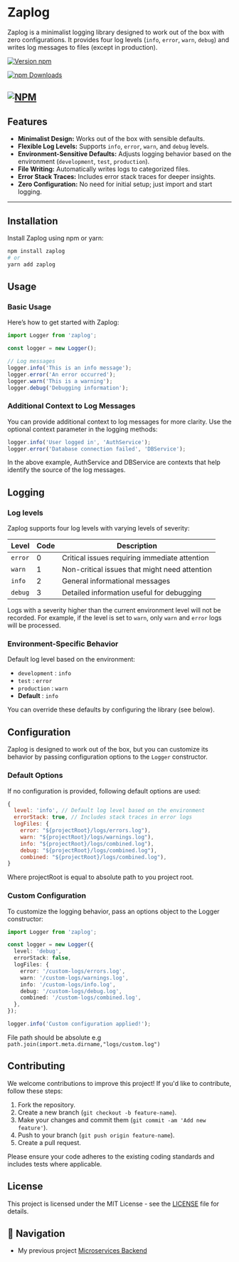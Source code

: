 # Zaplog

Zaplog is a minimalist logging library designed to work out of the box with zero configurations. It provides four log levels (`info`, `error`, `warn`, `debug`) and writes log messages to files (except in production).

[![Version npm](https://img.shields.io/npm/v/zaplog.svg?style=flat-square)](https://www.npmjs.com/package/zaplog)

[![npm Downloads](https://img.shields.io/npm/dm/zaplog.svg?style=flat-square)](https://npmcharts.com/compare/zaplog?minimal=true)

[![NPM](https://nodei.co/npm/zaplog.png?downloads=true&downloadRank=true&stars=true)](https://www.npmjs.com/package/zaplog)
---

## Features

- **Minimalist Design:** Works out of the box with sensible defaults.
- **Flexible Log Levels:** Supports `info`, `error`, `warn`, and `debug` levels.
- **Environment-Sensitive Defaults:** Adjusts logging behavior based on the environment (`development`, `test`, `production`).
- **File Writing:** Automatically writes logs to categorized files.
- **Error Stack Traces:** Includes error stack traces for deeper insights.
- **Zero Configuration:** No need for initial setup; just import and start logging.

---

## Installation

Install Zaplog using npm or yarn:

```bash
npm install zaplog
# or
yarn add zaplog
```

## Usage 

### Basic Usage
Here’s how to get started with Zaplog:

``` js
import Logger from 'zaplog';

const logger = new Logger();

// Log messages
logger.info('This is an info message');
logger.error('An error occurred');
logger.warn('This is a warning');
logger.debug('Debugging information');
```
### Additional Context to Log Messages
You can provide additional context to log messages for more clarity. Use the optional context parameter in the logging methods:

``` js
logger.info('User logged in', 'AuthService');
logger.error('Database connection failed', 'DBService');
```
In the above example, AuthService and DBService are contexts that help identify the source of the log messages.

## Logging

### Log levels

Zaplog supports four log levels with varying levels of severity:

 Level   | Code | Description                                   |
|---------|------|-----------------------------------------------|
| `error` | 0    | Critical issues requiring immediate attention |
| `warn`  | 1    | Non-critical issues that might need attention |
| `info`  | 2    | General informational messages                |
| `debug` | 3    | Detailed information useful for debugging     |

Logs with a severity higher than the current environment level will not be recorded. For example, if the level is set to `warn`, only `warn` and `error` logs will be processed.

### Environment-Specific Behavior

Default log level based on the environment:

- `development` : `info`
- `test` : `error`
- `production` : `warn`
- **Default** : `info`

You can override these defaults by configuring the library (see below). 

## Configuration

Zaplog is designed to work out of the box, but you can customize its behavior by passing configuration options to the `Logger` constructor.

### Default Options
If no configuration is provided,  following default options are used:

``` js
{
  level: 'info', // Default log level based on the environment
  errorStack: true, // Includes stack traces in error logs
  logFiles: {
    error: "${projectRoot}/logs/errors.log"),
    warn: "${projectRoot}/logs/warnings.log"),
    info: "${projectRoot}/logs/combined.log"),
    debug: "${projectRoot}/logs/combined.log"),
    combined: "${projectRoot}/logs/combined.log"),
}
```
Where projectRoot is equal to absolute path to you project root.

### Custom Configuration

To customize the logging behavior, pass an options object to the Logger constructor:

``` ts 
import Logger from 'zaplog';

const logger = new Logger({
  level: 'debug',
  errorStack: false,
  logFiles: {
    error: '/custom-logs/errors.log',
    warn: '/custom-logs/warnings.log',
    info: '/custom-logs/info.log',
    debug: '/custom-logs/debug.log',
    combined: '/custom-logs/combined.log',
  },
});

logger.info('Custom configuration applied!');
```
File path should be absolute e.g `path.join(import.meta.dirname,"logs/custom.log")`

## Contributing

We welcome contributions to improve this project! If you'd like to contribute, follow these steps:

1. Fork the repository.
2. Create a new branch (`git checkout -b feature-name`).
3. Make your changes and commit them (`git commit -am 'Add new feature'`).
4. Push to your branch (`git push origin feature-name`).
5. Create a pull request.

Please ensure your code adheres to the existing coding standards and includes tests where applicable.

## License

This project is licensed under the MIT License - see the [LICENSE](LICENSE) file for details.

## 🧭 Navigation
- My previous project [Microservices Backend](https://github.com/MAliHassanDev/microservices-ecommerce)